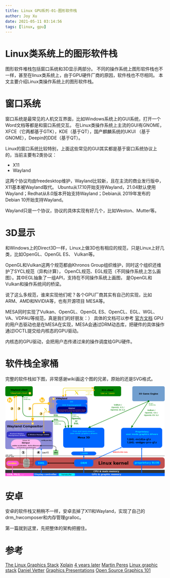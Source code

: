 ```yaml
---
title: Linux GPU系列-01-图形软件栈
author: Joy Xu
date: 2021-05-11 03:14:56
tags: [linux, gpu]
---
```


# Linux类系统上的图形软件栈

图形软件堆栈包括窗口系统和3D显示两部分。
不同的操作系统上图形软件栈也不一样，甚至在linux类系统上，由于GPU硬件厂商的原因，软件栈也不尽相同。
本文主要介绍Linux类操作系统上的图形软件栈。

# 窗口系统

窗口系统是最常见的人机交互界面，比如Windows系统上的GUI系统，打开一个Word文档等都是和窗口系统交互。
在Linux类操作系统上主流的GUI有GNOME，XFCE（它两都基于GTK），KDE（基于QT），国产麒麟系统的UKUI
（基于GNOME），Deepin的DDE（基于QT）。

Linux的窗口系统比较特别，上面这些常见的GUI其实都是基于窗口系统协议上的，当前主要有2类协议：
* X11
* Wayland

这两个协议均由freedesktop维护，Wayland比较新，且在主流的商业发行版中，X11基本被Wayland取代。
Ubuntu从17.10开始支持Wayland，21.04默认使用Wayland；Redhat从8.0版本开始支持Wayland；Debian从
2019年发布的Debian 10开始支持Wayland。

Wayland只是一个协议，协议的具体实现有好几个，比如Weston、Mutter等。

# 3D显示

和Windows上的Direct3D一样，Linux上做3D也有相应的规范，只是Linux上好几类，比如OpenGL、OpenGL ES、
Vulkan等。

OpenGL和Vulkan这两个规范都由Khronos Group组织维护，同时这个组织还维护了SYCL规范（异构计算），
OpenCL规范、EGL规范（不同操作系统上怎么画图）。其中EGL抽象了一组API，支持在不同操作系统上画图，
是OpenGL和Vulkan和操作系统间的桥梁。

说了这么多规范，谁来实现他们呢？各个GPU厂商其实有自己的实现，比如ARM、AMD和NVIDIA等，也有开源项目
MESA等。

MESA同时实现了Vulkan、OpenGL、OpenGL ES、OpenCL、EGL、WGL、VA、VDPAU等规范，真是我们的好朋友：）
具体的文档可以参考 [官方文档](https://docs.mesa3d.org/)
GPU的用户态驱动也是在MESA在实现，MESA会通过DRM动态库，把硬件的具体操作通过IOCTL提交给内核态的GPU驱动。

内核态的GPU驱动，会把用户态传递过来的操作调度给GPU硬件。

# 软件栈全家桶

完整的软件栈如下图，非常感谢wiki画这个图的兄弟，原始的还是SVG格式。

![GPU arch](/images/gpu-arch.png)

# 安卓

安卓的软件栈又稍稍不一样，安卓去掉了X11和Wayland，实现了自己的drm_hwcomposer和内存管理gralloc。

第一篇就到这里，先把整体的架构把握住。

# 参考
[The Linux Graphics Stack](https://blog.mecheye.net/2012/06/the-linux-graphics-stack/)
[Xplain](https://magcius.github.io/xplain/article/)
[4 years later](https://www.rojtberg.net/271/4-years-later/)
[Martin Peres](https://publications.mupuf.org/)
[Linux graphic stack](https://www.studiopixl.com/2017-05-13/linux-graphic-stack-an-overview.html)
[Daniel Vetter](https://blog.ffwll.ch/archive/)
[Graphics Presentations](https://elinux.org/Graphics_Presentations)
[Open Source Graphics 101](https://elinux.org/images/4/42/Elce-2019-gfx-101-boris.pdf)
